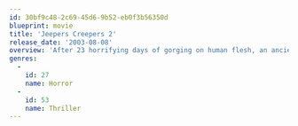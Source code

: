 ```yaml
---
id: 30bf9c48-2c69-45d6-9b52-eb0f3b56350d
blueprint: movie
title: 'Jeepers Creepers 2'
release_date: '2003-08-08'
overview: 'After 23 horrifying days of gorging on human flesh, an ancient creature known as the Creeper embarks on a final voracious feeding frenzy, terrorizing a group of varsity basketball players, cheerleaders and coaches stranded on a remote highway when their bus breaks down. The terrified group is forced to come together and do battle against the winged creature hell-bent on completing its grizzly ritual.'
genres:
  -
    id: 27
    name: Horror
  -
    id: 53
    name: Thriller
---
```

